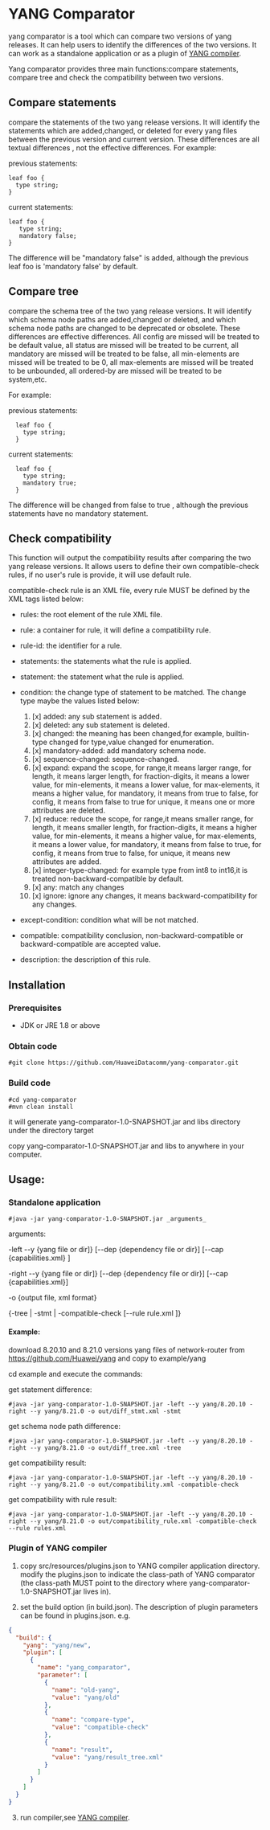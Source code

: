 # YANG Comparator
yang comparator is a tool which can compare two versions of yang releases. It can help users to identify the differences of the two versions.
It can work as a standalone application or as a plugin of [YANG compiler](https://github.com/yang-central/yang-compiler).

Yang comparator provides three main functions:compare statements, compare tree and check the compatibility between two versions.

## Compare statements
compare the statements of the two yang release versions. It will identify the statements which are added,changed, or deleted for every yang files between the previous version and current version.
These differences are all textual differences , not the effective differences. 
For example:

previous statements:
```yang-pantheon
leaf foo {
  type string;
}
``` 
   current statements:
```yang-pantheon 
leaf foo {
   type string;
   mandatory false;
}
```     
The difference will be "mandatory false" is added, although the previous leaf foo is 'mandatory false' by default.

## Compare tree
  compare the schema tree of the two yang release versions. It will identify which schema node paths are added,changed or deleted, and which schema node paths are changed to be deprecated or obsolete.
  These differences are effective differences. 
  All config  are missed will be treated to be default value, 
  all status are missed will be treated to be current, 
  all mandatory are missed will be treated to be false,
  all min-elements are missed will be treated to be 0, 
  all max-elements are missed will be treated to be unbounded, 
  all ordered-by are missed will be treated to be system,etc.

  For example:

  previous statements:
```yang-pantheon 
  leaf foo {
    type string;
  }
``` 
  current statements:
```yang-pantheon 
  leaf foo {
    type string;
    mandatory true;
  }
``` 
  The difference will be changed from false to true , although the previous statements have no mandatory statement.
## Check compatibility
  This function will output the compatibility results after comparing the two yang release versions. 
  It allows users to define their own compatible-check rules, if no user's rule is provide, it will use default rule.
  
  compatible-check rule is an XML file, every rule MUST be defined by the XML tags listed below:

* rules: the root element of the rule XML file.
* rule: a container for rule, it will define a compatibility rule.
* rule-id: the identifier for a rule.
* statements: the statements what the rule is applied.
* statement: the statement what the rule is applied.
* condition: the change type of statement to be matched. The change type maybe the values listed below:
    1. [x] added: any sub statement is added.
    2. [x] deleted: any sub statement is deleted.
    3. [x] changed: the meaning has been changed,for example, builtin-type changed for type,value changed for enumeration.
    4. [x] mandatory-added: add mandatory schema node.
    5. [x] sequence-changed: sequence-changed.
    6. [x] expand: expand the scope, for range,it means larger range, for length, it means larger length, for fraction-digits,
         it means a lower value, for min-elements, it means a lower value, for max-elements, it means a higher value,
         for mandatory, it means from true to false, for config, it means from false to true
         for unique, it means one or more attributes are deleted.
    7. [x] reduce: reduce the scope, for range,it means smaller range, for length, it means smaller length, for fraction-digits,
       it means a higher value, for min-elements, it means a higher value, for max-elements, it means a lower value,
       for mandatory, it means from false to true, for config, it means from true to false,
       for unique, it means new attributes are added.
    8. [x] integer-type-changed: for example type from int8 to int16,it is treated non-backward-compatible by default.
    9. [x] any: match any changes
    10. [x] ignore: ignore any changes, it means backward-compatibility for any changes.
  
* except-condition: condition what will be not matched.
* compatible: compatibility conclusion, non-backward-compatible or backward-compatible are accepted value.
* description: the description of this rule.

## Installation

### Prerequisites
* JDK or JRE 1.8 or above

### Obtain code
``` 
#git clone https://github.com/HuaweiDatacomm/yang-comparator.git
``` 
### Build code
``` 
#cd yang-comparator
#mvn clean install
``` 
it will generate yang-comparator-1.0-SNAPSHOT.jar and libs directory under the directory target

copy yang-comparator-1.0-SNAPSHOT.jar and libs to anywhere in your computer.

## Usage:

### Standalone application
``` 
#java -jar yang-comparator-1.0-SNAPSHOT.jar _arguments_
``` 
arguments:

-left --y {yang file or dir]} [--dep {dependency file or dir}] [--cap {capabilities.xml} ]

-right --y {yang file or dir]} [--dep {dependency file or dir}] [--cap {capabilities.xml}]

-o {output file, xml format} 

{-tree | -stmt | -compatible-check [--rule rule.xml ]}

#### Example:
download 8.20.10 and 8.21.0 versions yang files of network-router from https://github.com/Huawei/yang
 and copy to example/yang

cd example and execute the commands:

get statement difference:
``` 
#java -jar yang-comparator-1.0-SNAPSHOT.jar -left --y yang/8.20.10 -right --y yang/8.21.0 -o out/diff_stmt.xml -stmt
``` 
get schema node path difference:
``` 
#java -jar yang-comparator-1.0-SNAPSHOT.jar -left --y yang/8.20.10 -right --y yang/8.21.0 -o out/diff_tree.xml -tree
``` 
get compatibility result:
``` 
#java -jar yang-comparator-1.0-SNAPSHOT.jar -left --y yang/8.20.10 -right --y yang/8.21.0 -o out/compatibility.xml -compatible-check
``` 
get compatibility with rule result:
``` 
#java -jar yang-comparator-1.0-SNAPSHOT.jar -left --y yang/8.20.10 -right --y yang/8.21.0 -o out/compatibility_rule.xml -compatible-check --rule rules.xml
``` 

### Plugin of YANG compiler
1. copy src/resources/plugins.json to YANG compiler application directory. modify the plugins.json to 
   indicate the class-path of YANG comparator (the class-path MUST point to the directory where yang-comparator-1.0-SNAPSHOT.jar lives in).
   
2. set the build option (in build.json). The description of plugin parameters can be found in plugins.json.  e.g.
```json
{
  "build": {
    "yang": "yang/new",
    "plugin": [
      {
        "name": "yang_comparator",
        "parameter": [
          {
            "name": "old-yang",
            "value": "yang/old"
          },
          {
            "name": "compare-type",
            "value": "compatible-check"
          },
          {
            "name": "result",
            "value": "yang/result_tree.xml"
          }
        ]
      }
    ]
  }
}
```
3. run compiler,see [YANG compiler](https://github.com/yang-central/yang-compiler).


    
